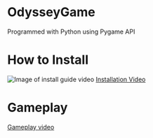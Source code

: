 # OdysseyGame
Programmed with Python using Pygame API
<h1>How to Install</h1>
<img src="installexample.PNG" alt="Image of install guide video"></img>
<a href="https://www.youtube.com/watch?v=KCxFUK-ZC0I&t=26s&ab_channel=HypeByte" size="64">Installation Video</a>
<h1>Gameplay</h1>
<a href="https://www.youtube.com/watch?v=C6q6Rs6dH6c&ab_channel=HypeByte">Gameplay video</a>


